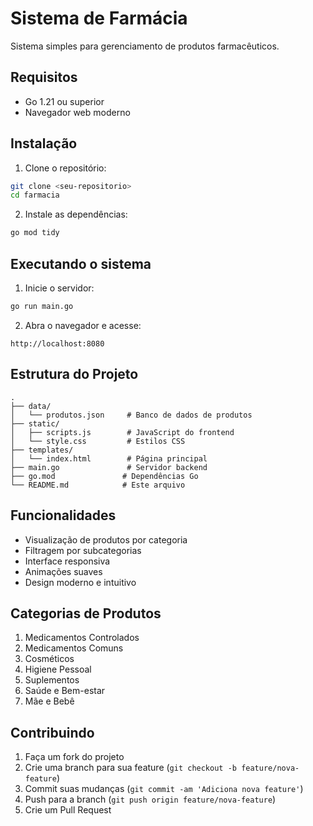 # Sistema de Farmácia

Sistema simples para gerenciamento de produtos farmacêuticos.

## Requisitos

- Go 1.21 ou superior
- Navegador web moderno

## Instalação

1. Clone o repositório:
```bash
git clone <seu-repositorio>
cd farmacia
```

2. Instale as dependências:
```bash
go mod tidy
```

## Executando o sistema

1. Inicie o servidor:
```bash
go run main.go
```

2. Abra o navegador e acesse:
```
http://localhost:8080
```

## Estrutura do Projeto

```
.
├── data/
│   └── produtos.json     # Banco de dados de produtos
├── static/
│   ├── scripts.js        # JavaScript do frontend
│   └── style.css         # Estilos CSS
├── templates/
│   └── index.html        # Página principal
├── main.go               # Servidor backend
├── go.mod               # Dependências Go
└── README.md            # Este arquivo
```

## Funcionalidades

- Visualização de produtos por categoria
- Filtragem por subcategorias
- Interface responsiva
- Animações suaves
- Design moderno e intuitivo

## Categorias de Produtos

1. Medicamentos Controlados
2. Medicamentos Comuns
3. Cosméticos
4. Higiene Pessoal
5. Suplementos
6. Saúde e Bem-estar
7. Mãe e Bebê

## Contribuindo

1. Faça um fork do projeto
2. Crie uma branch para sua feature (`git checkout -b feature/nova-feature`)
3. Commit suas mudanças (`git commit -am 'Adiciona nova feature'`)
4. Push para a branch (`git push origin feature/nova-feature`)
5. Crie um Pull Request 